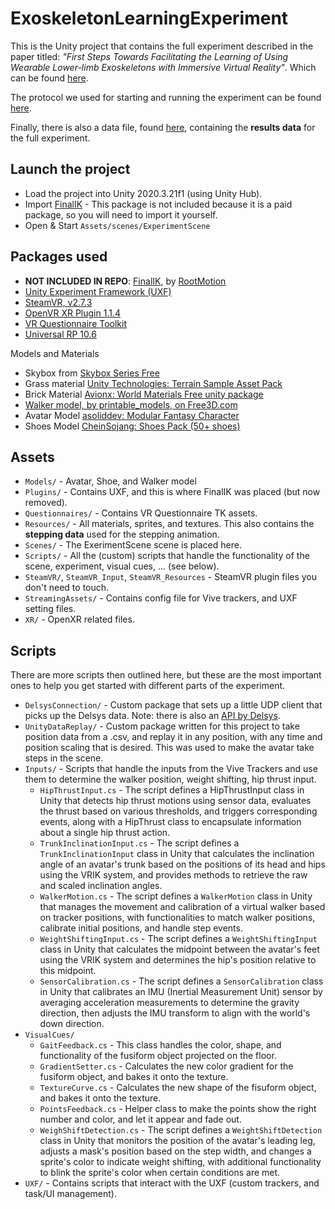 # ExoskeletonLearningExperiment

This is the Unity project that contains the full experiment described in the paper titled: *"First Steps Towards Facilitating the Learning of Using Wearable Lower-limb Exoskeletons with Immersive Virtual Reality"*. Which can be found [here](TODO-ADD-LINK.com).

The protocol we used for starting and running the experiment can be found [here](Documentation/protocol.md).

Finally, there is also a data file, found [here](Documentation/Data_public.xlsx), containing the **results data** for the full experiment.

## Launch the project
- Load the project into Unity 2020.3.21f1 (using Unity Hub).
- Import [FinalIK](https://assetstore.unity.com/packages/tools/animation/final-ik-14290) - This package is not included because it is a paid package, so you will need to import it yourself.
- Open & Start `Assets/scenes/ExperimentScene`

## Packages used
- **NOT INCLUDED IN REPO**: [FinalIK](https://assetstore.unity.com/packages/tools/animation/final-ik-14290), by [RootMotion](http://root-motion.com)
- [Unity Experiment Framework (UXF)](https://immersivecognition.com/unity-experiment-framework/)
- [SteamVR, v2.7.3](https://github.com/ValveSoftware/steamvr_unity_plugin/releases/tag/2.7.3)
- [OpenVR XR Plugin 1.1.4](https://github.com/ValveSoftware/unity-xr-plugin) 
- [VR Questionnaire Toolkit](https://github.com/MartinFk/VRQuestionnaireToolkit)
- [Universal RP 10.6](https://docs.unity3d.com/Packages/com.unity.render-pipelines.universal@10.6/manual/index.html)

Models and Materials
- Skybox from [Skybox Series Free](https://assetstore.unity.com/packages/2d/textures-materials/sky/skybox-series-free-103633)
- Grass material [Unity Technologies: Terrain Sample Asset Pack](https://assetstore.unity.com/packages/3d/environments/landscapes/terrain-sample-asset-pack-145808)
- Brick Material [Avionx: World Materials Free unity package](https://assetstore.unity.com/packages/2d/textures-materials/world-materials-free-150182)
- [Walker model, by printable_models, on Free3D.com](https://free3d.com/3d-model/walker-no-wheels-v1--32317.html)
- Avatar Model [asoliddev: Modular Fantasy Character](https://assetstore.unity.com/packages/3d/characters/modular-fantasy-character-165896)
- Shoes Model [CheinSojang: Shoes Pack (50+ shoes)](https://vrcmods.com/item/4592-Shoes-Pack-50-shoes-)

## Assets
- `Models/` - Avatar, Shoe, and Walker model
- `Plugins/` - Contains UXF, and this is where FinalIK was placed (but now removed).
- `Questionnaires/` - Contains VR Questionnaire TK assets.
- `Resources/` - All materials, sprites, and textures. This also contains the **stepping data** used for the stepping animation.
- `Scenes/` - The ExerimentScene scene is placed here.
- `Scripts/` - All the (custom) scripts that handle the functionality of the scene, experiment, visual cues, ... (see below).
- `SteamVR/`, `SteamVR_Input`, `SteamVR_Resources` - SteamVR plugin files you don't need to touch.
- `StreamingAssets/` - Contains config file for Vive trackers, and UXF setting files.
- `XR/` - OpenXR related files.

## Scripts
There are more scripts then outlined here, but these are the most important ones to help you get started with different parts of the experiment.

- `DelsysConnection/` - Custom package that sets up a little UDP client that picks up the Delsys data. Note: there is also an [API by Delsys](http://data.delsys.com/DelsysServicePortal/api/web-examples/unity-integration.html).
- `UnityDataReplay/` - Custom package written for this project to take position data from a .csv, and replay it in any position, with any time and position scaling that is desired. This was used to make the avatar take steps in the scene.
- `Inputs/` - Scripts that handle the inputs from the Vive Trackers and use them to determine the walker position, weight shifting, hip thrust input.
  - `HipThrustInput.cs` - The script defines a HipThrustInput class in Unity that detects hip thrust motions using sensor data, evaluates the thrust based on various thresholds, and triggers corresponding events, along with a HipThrust class to encapsulate information about a single hip thrust action.
  - `TrunkInclinationInput.cs` - The script defines a `TrunkInclinationInput` class in Unity that calculates the inclination angle of an avatar's trunk based on the positions of its head and hips using the VRIK system, and provides methods to retrieve the raw and scaled inclination angles.
  - `WalkerMotion.cs` - The script defines a `WalkerMotion` class in Unity that manages the movement and calibration of a virtual walker based on tracker positions, with functionalities to match walker positions, calibrate initial positions, and handle step events.
  - `WeightShiftingInput.cs` - The script defines a `WeightShiftingInput` class in Unity that calculates the midpoint between the avatar's feet using the VRIK system and determines the hip's position relative to this midpoint.
  - `SensorCalibration.cs` - The script defines a `SensorCalibration` class in Unity that calibrates an IMU (Inertial Measurement Unit) sensor by averaging acceleration measurements to determine the gravity direction, then adjusts the IMU transform to align with the world's down direction.
- `VisualCues/`
  - `GaitFeedback.cs` - This class handles the color, shape, and functionality of the fusiform object projected on the floor.
  - `GradientSetter.cs` - Calculates the new color gradient for the fusiform object, and bakes it onto the texture.
  - `TextureCurve.cs` - Calculates the new shape of the fisuform object, and bakes it onto the texture.
  - `PointsFeedback.cs` - Helper class to make the points show the right number and color, and let it appear and fade out.
  - `WeighShiftDetection.cs` - The script defines a `WeightShiftDetection` class in Unity that monitors the position of the avatar's leading leg, adjusts a mask's position based on the step width, and changes a sprite's color to indicate weight shifting, with additional functionality to blink the sprite's color when certain conditions are met.
- `UXF/` - Contains scripts that interact with the UXF (custom trackers, and task/UI management).
